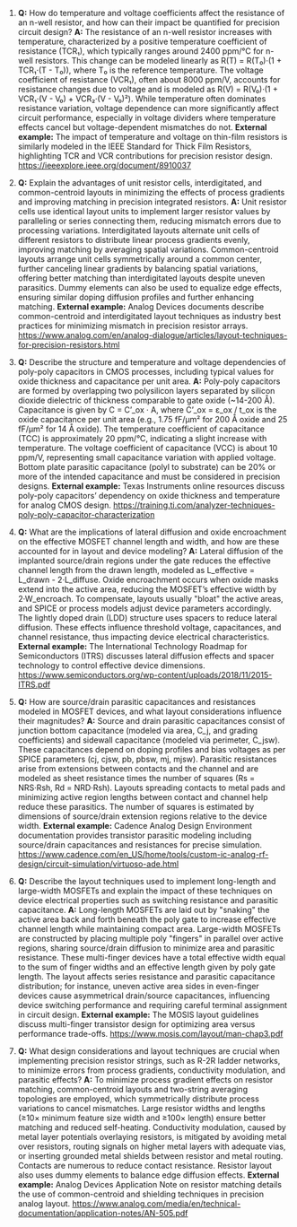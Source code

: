 1. **Q:** How do temperature and voltage coefficients affect the resistance of an n-well resistor, and how can their impact be quantified for precision circuit design?
   **A:** The resistance of an n-well resistor increases with temperature, characterized by a positive temperature coefficient of resistance (TCR₁), which typically ranges around 2400 ppm/°C for n-well resistors. This change can be modeled linearly as R(T) = R(T₀)·(1 + TCR₁·(T - T₀)), where T₀ is the reference temperature. The voltage coefficient of resistance (VCR₁), often about 8000 ppm/V, accounts for resistance changes due to voltage and is modeled as R(V) = R(V₀)·(1 + VCR₁·(V - V₀) + VCR₂·(V - V₀)²). While temperature often dominates resistance variation, voltage dependence can more significantly affect circuit performance, especially in voltage dividers where temperature effects cancel but voltage-dependent mismatches do not.
   **External example:** The impact of temperature and voltage on thin-film resistors is similarly modeled in the IEEE Standard for Thick Film Resistors, highlighting TCR and VCR contributions for precision resistor design. https://ieeexplore.ieee.org/document/8910037

2. **Q:** Explain the advantages of unit resistor cells, interdigitated, and common-centroid layouts in minimizing the effects of process gradients and improving matching in precision integrated resistors.
   **A:** Unit resistor cells use identical layout units to implement larger resistor values by paralleling or series connecting them, reducing mismatch errors due to processing variations. Interdigitated layouts alternate unit cells of different resistors to distribute linear process gradients evenly, improving matching by averaging spatial variations. Common-centroid layouts arrange unit cells symmetrically around a common center, further canceling linear gradients by balancing spatial variations, offering better matching than interdigitated layouts despite uneven parasitics. Dummy elements can also be used to equalize edge effects, ensuring similar doping diffusion profiles and further enhancing matching.
   **External example:** Analog Devices documents describe common-centroid and interdigitated layout techniques as industry best practices for minimizing mismatch in precision resistor arrays. https://www.analog.com/en/analog-dialogue/articles/layout-techniques-for-precision-resistors.html

3. **Q:** Describe the structure and temperature and voltage dependencies of poly-poly capacitors in CMOS processes, including typical values for oxide thickness and capacitance per unit area.
   **A:** Poly-poly capacitors are formed by overlapping two polysilicon layers separated by silicon dioxide dielectric of thickness comparable to gate oxide (~14-200 Å). Capacitance is given by C = C’_ox · A, where C’_ox = ε_ox / t_ox is the oxide capacitance per unit area (e.g., 1.75 fF/μm² for 200 Å oxide and 25 fF/μm² for 14 Å oxide). The temperature coefficient of capacitance (TCC) is approximately 20 ppm/°C, indicating a slight increase with temperature. The voltage coefficient of capacitance (VCC) is about 10 ppm/V, representing small capacitance variation with applied voltage. Bottom plate parasitic capacitance (polyl to substrate) can be 20% or more of the intended capacitance and must be considered in precision designs.
   **External example:** Texas Instruments online resources discuss poly-poly capacitors’ dependency on oxide thickness and temperature for analog CMOS design. https://training.ti.com/analyzer-techniques-poly-poly-capacitor-characterization

4. **Q:** What are the implications of lateral diffusion and oxide encroachment on the effective MOSFET channel length and width, and how are these accounted for in layout and device modeling?
   **A:** Lateral diffusion of the implanted source/drain regions under the gate reduces the effective channel length from the drawn length, modeled as L_effective = L_drawn - 2·L_diffuse. Oxide encroachment occurs when oxide masks extend into the active area, reducing the MOSFET’s effective width by 2·W_encroach. To compensate, layouts usually "bloat" the active areas, and SPICE or process models adjust device parameters accordingly. The lightly doped drain (LDD) structure uses spacers to reduce lateral diffusion. These effects influence threshold voltage, capacitances, and channel resistance, thus impacting device electrical characteristics.
   **External example:** The International Technology Roadmap for Semiconductors (ITRS) discusses lateral diffusion effects and spacer technology to control effective device dimensions. https://www.semiconductors.org/wp-content/uploads/2018/11/2015-ITRS.pdf

5. **Q:** How are source/drain parasitic capacitances and resistances modeled in MOSFET devices, and what layout considerations influence their magnitudes?
   **A:** Source and drain parasitic capacitances consist of junction bottom capacitance (modeled via area, C_j, and grading coefficients) and sidewall capacitance (modeled via perimeter, C_jsw). These capacitances depend on doping profiles and bias voltages as per SPICE parameters (cj, cjsw, pb, pbsw, mj, mjsw). Parasitic resistances arise from extensions between contacts and the channel and are modeled as sheet resistance times the number of squares (Rs = NRS·Rsh, Rd = NRD·Rsh). Layouts spreading contacts to metal pads and minimizing active region lengths between contact and channel help reduce these parasitics. The number of squares is estimated by dimensions of source/drain extension regions relative to the device width.
   **External example:** Cadence Analog Design Environment documentation provides transistor parasitic modeling including source/drain capacitances and resistances for precise simulation. https://www.cadence.com/en_US/home/tools/custom-ic-analog-rf-design/circuit-simulation/virtuoso-ade.html

6. **Q:** Describe the layout techniques used to implement long-length and large-width MOSFETs and explain the impact of these techniques on device electrical properties such as switching resistance and parasitic capacitance.
   **A:** Long-length MOSFETs are laid out by "snaking" the active area back and forth beneath the poly gate to increase effective channel length while maintaining compact area. Large-width MOSFETs are constructed by placing multiple poly "fingers" in parallel over active regions, sharing source/drain diffusion to minimize area and parasitic resistance. These multi-finger devices have a total effective width equal to the sum of finger widths and an effective length given by poly gate length. The layout affects series resistance and parasitic capacitance distribution; for instance, uneven active area sides in even-finger devices cause asymmetrical drain/source capacitances, influencing device switching performance and requiring careful terminal assignment in circuit design.
   **External example:** The MOSIS layout guidelines discuss multi-finger transistor design for optimizing area versus performance trade-offs. https://www.mosis.com/layout/man-chap3.pdf

7. **Q:** What design considerations and layout techniques are crucial when implementing precision resistor strings, such as R-2R ladder networks, to minimize errors from process gradients, conductivity modulation, and parasitic effects?
   **A:** To minimize process gradient effects on resistor matching, common-centroid layouts and two-string averaging topologies are employed, which symmetrically distribute process variations to cancel mismatches. Large resistor widths and lengths (≥10× minimum feature size width and ≥100× length) ensure better matching and reduced self-heating. Conductivity modulation, caused by metal layer potentials overlaying resistors, is mitigated by avoiding metal over resistors, routing signals on higher metal layers with adequate vias, or inserting grounded metal shields between resistor and metal routing. Contacts are numerous to reduce contact resistance. Resistor layout also uses dummy elements to balance edge diffusion effects.
   **External example:** Analog Devices Application Note on resistor matching details the use of common-centroid and shielding techniques in precision analog layout. https://www.analog.com/media/en/technical-documentation/application-notes/AN-505.pdf
